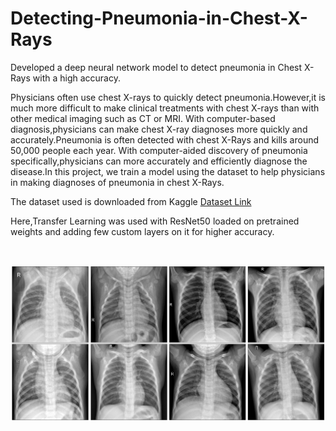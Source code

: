 # Detecting-Pneumonia-in-Chest-X-Rays
Developed a deep neural network model to detect pneumonia in Chest X-Rays with a high accuracy.

Physicians often use chest X-rays to quickly detect pneumonia.However,it is much more difficult to make clinical treatments with chest X-rays than with other medical imaging such as CT or MRI. With computer-based diagnosis,physicians can make chest X-ray diagnoses more quickly and accurately.Pneumonia is often detected with chest X-Rays and kills around 50,000 people each year. With computer-aided discovery of pneumonia specifically,physicians can more accurately and efficiently diagnose the disease.In this project, we train a model using the dataset to help physicians in making diagnoses of pneumonia in chest X-Rays.

The dataset used is downloaded from Kaggle
[Dataset Link](https://www.kaggle.com/paultimothymooney/chest-xray-pneumonia)

Here,Transfer Learning was used with ResNet50 loaded on pretrained weights and adding few custom layers on it for higher accuracy.

</br>

![alt text](https://github.com/Shivam241298/Detecting-Pneumonia-in-Chest-X-Rays/blob/master/download%20(3).png)


